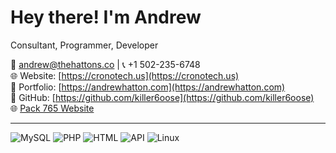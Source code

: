 # Hey there! I'm Andrew

Consultant, Programmer, Developer

📧 andrew@thehattons.co | 📞 +1 502-235-6748  
🌐 Website: [https://cronotech.us](https://cronotech.us)  
💼 Portfolio: [https://andrewhatton.com](https://andrewhatton.com)  
🐙 GitHub: [https://github.com/killer6oose](https://github.com/killer6oose)  
🌐 [Pack 765 Website](https://pack765.com)

---
![MySQL](https://img.shields.io/badge/MySQL-85%25%20skilled-blue)
![PHP](https://img.shields.io/badge/PHP-75%25%20skilled-purple)
![HTML](https://img.shields.io/badge/HTML-100%25%20skilled-orange)
![API](https://img.shields.io/badge/API-85%25%20skilled-green)
![Linux](https://img.shields.io/badge/Linux-90%25%20skilled-yellow)
